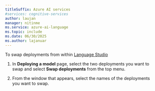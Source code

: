 ```yaml
---
titleSuffix: Azure AI services
#services: cognitive-services
author: laujan
manager: nitinme
ms.service: azure-ai-language
ms.topic: include
ms.date: 06/30/2025
ms.author: lajanuar
---
```


To swap deployments from within [Language Studio](https://aka.ms/laguageStudio)

1. In **Deploying a model** page, select the two deployments you want to swap and select **Swap deployments** from the top menu. 

2. From the window that appears, select the names of the deployments you want to swap.

    <!--:::image type="content" source="../media/swap-deployment.png" alt-text="A screenshot showing a swapped deployment in Language Studio." lightbox="../media/swap-deployment.png":::-->
